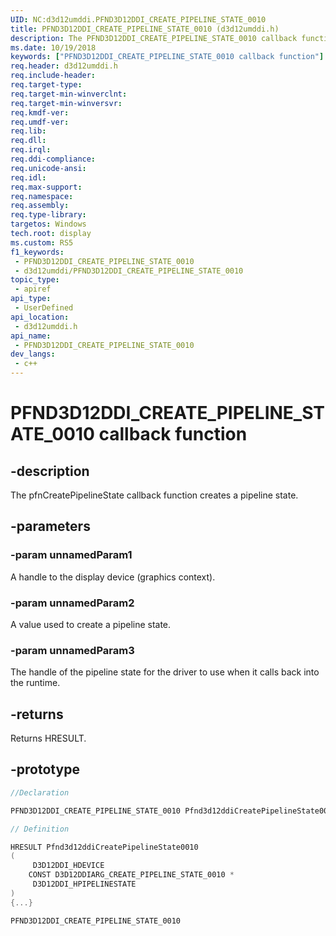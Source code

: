 ```yaml
---
UID: NC:d3d12umddi.PFND3D12DDI_CREATE_PIPELINE_STATE_0010
title: PFND3D12DDI_CREATE_PIPELINE_STATE_0010 (d3d12umddi.h)
description: The PFND3D12DDI_CREATE_PIPELINE_STATE_0010 callback function creates a pipeline state.
ms.date: 10/19/2018
keywords: ["PFND3D12DDI_CREATE_PIPELINE_STATE_0010 callback function"]
req.header: d3d12umddi.h
req.include-header: 
req.target-type: 
req.target-min-winverclnt: 
req.target-min-winversvr: 
req.kmdf-ver: 
req.umdf-ver: 
req.lib: 
req.dll: 
req.irql: 
req.ddi-compliance: 
req.unicode-ansi: 
req.idl: 
req.max-support: 
req.namespace: 
req.assembly: 
req.type-library: 
targetos: Windows
tech.root: display
ms.custom: RS5
f1_keywords:
 - PFND3D12DDI_CREATE_PIPELINE_STATE_0010
 - d3d12umddi/PFND3D12DDI_CREATE_PIPELINE_STATE_0010
topic_type:
 - apiref
api_type:
 - UserDefined
api_location:
 - d3d12umddi.h
api_name:
 - PFND3D12DDI_CREATE_PIPELINE_STATE_0010
dev_langs:
 - c++
---
```


# PFND3D12DDI_CREATE_PIPELINE_STATE_0010 callback function


## -description

The pfnCreatePipelineState callback function creates a pipeline state.

## -parameters

### -param unnamedParam1

A handle to the display device (graphics context).

### -param unnamedParam2

A value used to create a pipeline state.

### -param unnamedParam3

The handle of the pipeline state for the driver to use when it calls back into the runtime.

## -returns

Returns HRESULT.

## -prototype

```cpp
//Declaration

PFND3D12DDI_CREATE_PIPELINE_STATE_0010 Pfnd3d12ddiCreatePipelineState0010; 

// Definition

HRESULT Pfnd3d12ddiCreatePipelineState0010 
(
	 D3D12DDI_HDEVICE
	CONST D3D12DDIARG_CREATE_PIPELINE_STATE_0010 *
	 D3D12DDI_HPIPELINESTATE
)
{...}

PFND3D12DDI_CREATE_PIPELINE_STATE_0010 


```

